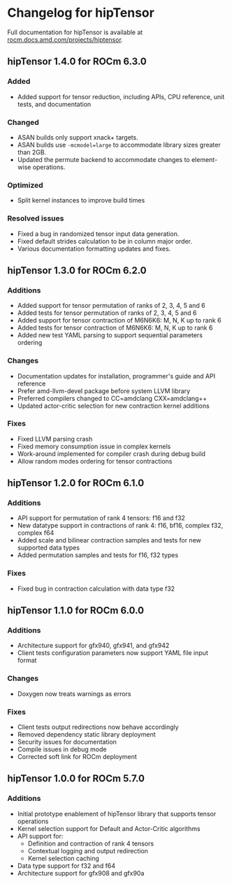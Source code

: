 # Changelog for hipTensor

Full documentation for hipTensor is available at [rocm.docs.amd.com/projects/hiptensor](https://rocm.docs.amd.com/projects/hipTensor/en/latest/index.html).

## hipTensor 1.4.0 for ROCm 6.3.0

### Added

* Added support for tensor reduction, including APIs, CPU reference, unit tests, and documentation

### Changed

* ASAN builds only support xnack+ targets.
* ASAN builds use `-mcmodel=large` to accommodate library sizes greater than 2GB.
* Updated the permute backend to accommodate changes to element-wise operations.

### Optimized

* Split kernel instances to improve build times

### Resolved issues

* Fixed a bug in randomized tensor input data generation.
* Fixed default strides calculation to be in column major order.
* Various documentation formatting updates and fixes.


## hipTensor 1.3.0 for ROCm 6.2.0

### Additions

* Added support for tensor permutation of ranks of 2, 3, 4, 5 and 6
* Added tests for tensor permutation of ranks of 2, 3, 4, 5 and 6
* Added support for tensor contraction of M6N6K6: M, N, K up to rank 6
* Added tests for tensor contraction of M6N6K6: M, N, K up to rank 6
* Added new test YAML parsing to support sequential parameters ordering

### Changes

* Documentation updates for installation, programmer's guide and API reference
* Prefer amd-llvm-devel package before system LLVM library
* Preferred compilers changed to CC=amdclang CXX=amdclang++
* Updated actor-critic selection for new contraction kernel additions

### Fixes

* Fixed LLVM parsing crash
* Fixed memory consumption issue in complex kernels
* Work-around implemented for compiler crash during debug build
* Allow random modes ordering for tensor contractions

## hipTensor 1.2.0 for ROCm 6.1.0

### Additions

* API support for permutation of rank 4 tensors: f16 and f32
* New datatype support in contractions of rank 4: f16, bf16, complex f32, complex f64
* Added scale and bilinear contraction samples and tests for new supported data types
* Added permutation samples and tests for f16, f32 types

### Fixes

* Fixed bug in contraction calculation with data type f32

## hipTensor 1.1.0 for ROCm 6.0.0

### Additions

* Architecture support for gfx940, gfx941, and gfx942
* Client tests configuration parameters now support YAML file input format

### Changes

* Doxygen now treats warnings as errors

### Fixes

* Client tests output redirections now behave accordingly
* Removed dependency static library deployment
* Security issues for documentation
* Compile issues in debug mode
* Corrected soft link for ROCm deployment

## hipTensor 1.0.0 for ROCm 5.7.0

### Additions

* Initial prototype enablement of hipTensor library that supports tensor operations
* Kernel selection support for Default and Actor-Critic algorithms
* API support for:
  * Definition and contraction of rank 4 tensors
  * Contextual logging and output redirection
  * Kernel selection caching
* Data type support for f32 and f64
* Architecture support for gfx908 and gfx90a
